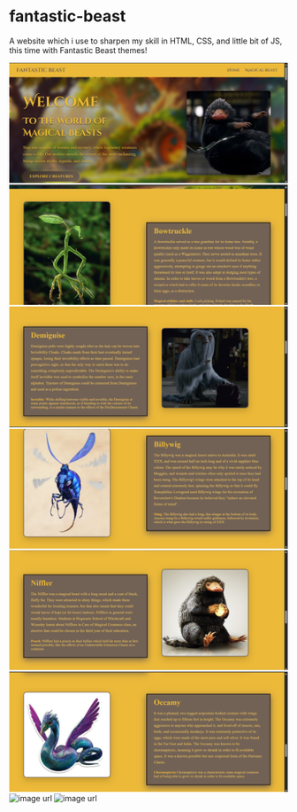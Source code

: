 # fantastic-beast
A website which i use to sharpen my skill in HTML, CSS, and little bit of JS, this time with Fantastic Beast themes!

![image url](https://github.com/d4a-arka/fantastic-beast/blob/e3e4f91accd82ae7ef3413a5a28d641449ef0581/FB%20%231.png)
![image url](https://github.com/d4a-arka/fantastic-beast/blob/3e7029750b04c18adb9d675c193b197d2381ca3c/FB%20%232.png)
![image url](https://github.com/d4a-arka/fantastic-beast/blob/752613da36b261b8eea8b56b229e7ac752b027b8/FB%20%233.png)
![image url](https://github.com/d4a-arka/fantastic-beast/blob/55469316c82914b1196d027161010a5278bdf7d5/FB%20%234.png)
![image url](https://github.com/d4a-arka/fantastic-beast/blob/e472b1dabc55eefdd06fa32da649987b492f5fc5/FB%20%235.png)
![image url](https://github.com/d4a-arka/fantastic-beast/blob/ef57756299c0436b963431b8b2379ec266ba3208/FB%20%236.png)
![image url]()
![image url]()
